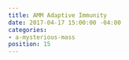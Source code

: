 ```yaml
---
title: AMM Adaptive Immunity
date: 2017-04-17 15:00:00 -04:00
categories:
- a-mysterious-mass
position: 15
---
```


